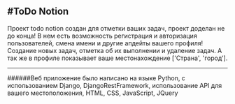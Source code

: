 #ToDo Notion
---
Проект todo notion создан для отметки ваших задач, проект доделан не до конца!
В нем есть возможность регистрация и авторизация пользователей, смена имени и другие апдейты вашего профиля!
Создание новых задач, отметка об их выполнении и удаление задач.
А так же в профиле показывает ваше местонахождение ['Страна', 'город'].
___
######Веб приложение было написано на языке Python, с использованием Django, DjangoRestFramework, использование API для вашего местоположения, HTML, CSS, JavaScript, JQuery
